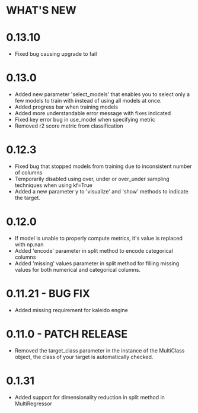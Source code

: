 # WHAT'S NEW

# 0.13.10
- Fixed bug causing upgrade to fail

# 0.13.0
- Added new parameter 'select_models' that enables you to select only a few models to train with instead of using all models at once.
- Added progress bar when training models
- Added more understandable error message with fixes indicated
- Fixed key error bug in use_model when specifying metric
- Removed r2 score metric from classification

# 0.12.3
- Fixed bug that stopped models from training due to inconsistent number of columns
- Temporarily disabled using over, under or over_under sampling techniques when using kf=True
- Added a new parameter y to 'visualize' and 'show' methods to indicate the target.

# 0.12.0
- If model is unable to properly compute metrics, it's value is replaced with np.nan
- Added 'encode' parameter in split method to encode categorical columns
- Added 'missing' values parameter in split method for filling missing values for both numerical and categorical columns.
# 0.11.21 - BUG FIX
- Added missing requirement for kaleido engine
# 0.11.0 - PATCH RELEASE
- Removed the target_class parameter in the instance of the MultiClass object, the class of your target is automatically checked.
# 0.1.31
- Added support for dimensionality reduction in split method in MultiRegressor
